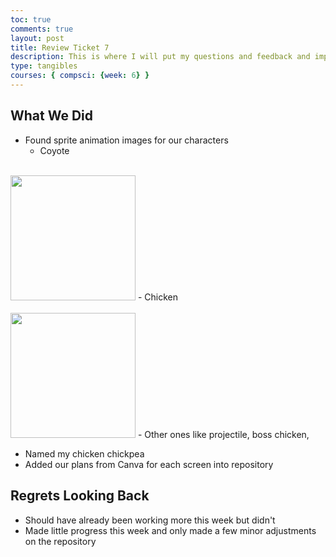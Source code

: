 ```yaml
---
toc: true
comments: true
layout: post
title: Review Ticket 7
description: This is where I will put my questions and feedback and improvements.
type: tangibles
courses: { compsci: {week: 6} }
---
```


## What We Did
- Found sprite animation images for our characters
    - Coyote
<br><br>
<img src="../../../../coyote copy.png" width="200" height="200">
    - Chicken
<br><br>
<img src="../../../../whitechicken.png" width="200" height="200">
    - Other ones like projectile, boss chicken, 

- Named my chicken chickpea
- Added our plans from Canva for each screen into repository

## Regrets Looking Back
- Should have already been working more this week but didn't
- Made little progress this week and only made a few minor adjustments on the repository
